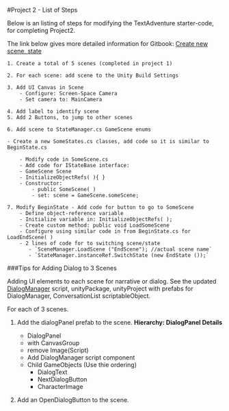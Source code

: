 #Project 2 - List of Steps

Below is an listing of steps for modifying the TextAdventure starter-code, for completing Project2. 

The link below gives more detailed information for Gitbook: [Create new scene, state](/project-2-create-new-scene-and-state.md)

    1. Create a total of 5 scenes (completed in project 1)
    
    2. For each scene: add scene to the Unity Build Settings
    
    3. Add UI Canvas in Scene
        - Configure: Screen-Space Camera
        - Set camera to: MainCamera
        
    4. Add label to identify scene
    5. Add 2 Buttons, to jump to other scenes
    
    6. Add scene to StateManager.cs GameScene enums
    
    - Create a new SomeStates.cs classes, add code so it is similar to BeginState.cs
    
        - Modify code in SomeScene.cs
        - Add code for IStateBase interface:
        - GameScene Scene
        - InitializeObjectRefs( ){ }
        - Constructor:
            - public SomeScene( )
            - set: scene = GameScene.someScene;
            
    7. Modify BeginState - Add code for button to go to SomeScene
        - Define object-reference variable
        - Initialize variable in: InitializeObjectRefs( );
        - Create custom method: public void LoadSomeScene
        - Configure using similar code in from BeginState.cs for LoadEndScene( )
        - 2 lines of code for to switching scene/state 
           - `SceneManager.LoadScene ("EndScene"); //actual scene name`
           - `StateManager.instanceRef.SwitchState (new EndState ());` 
    
###Tips for Adding Dialog to 3 Scenes     
           
   Adding UI elements to each scene for narrative or dialog. 
   See the updated [DialogManager](/conversation-scriptable-objects/dialogmanagerconvlist.md) script, unityPackage, unityProject with prefabs for DialogManager, ConversationList scriptableObject. 
   
   For each of 3 scenes.
   1.  Add the dialogPanel prefab to the scene.
       **Hierarchy:  DialogPanel Details**
       - DialogPanel  
       - with CanvasGroup
       - remove Image(Script)
       - Add DialogManager script component
       - Child GameObjects (Use thie ordering)
           - DialogText
           - NextDialogButton
           - CharacterImage

                      
   2.  Add an OpenDialogButton to the scene.
   
   
   
   
        
        
        
    